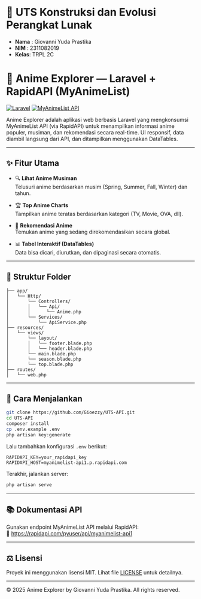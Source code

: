 # 📝 UTS Konstruksi dan Evolusi Perangkat Lunak

- **Nama** : Giovanni Yuda Prastika
- **NIM**  : 2311082019
- **Kelas**: TRPL 2C

# 🌸 Anime Explorer — Laravel + RapidAPI (MyAnimeList)

[![Laravel](https://img.shields.io/badge/Laravel-11.x-red.svg)](https://laravel.com)
[![MyAnimeList API](https://img.shields.io/badge/API-MyAnimeList-blue.svg)](https://rapidapi.com/pyuser/api/myanimelist-api1)

Anime Explorer adalah aplikasi web berbasis Laravel yang mengkonsumsi MyAnimeList API (via RapidAPI) untuk menampilkan informasi anime populer, musiman, dan rekomendasi secara real-time. UI responsif, data diambil langsung dari API, dan ditampilkan menggunakan DataTables.

---

## ✨ Fitur Utama

- 🔍 **Lihat Anime Musiman**  
  Telusuri anime berdasarkan musim (Spring, Summer, Fall, Winter) dan tahun.

- 🏆 **Top Anime Charts**  
  Tampilkan anime teratas berdasarkan kategori (TV, Movie, OVA, dll).

- 🎯 **Rekomendasi Anime**  
  Temukan anime yang sedang direkomendasikan secara global.

- 📊 **Tabel Interaktif (DataTables)**  
  Data bisa dicari, diurutkan, dan dipaginasi secara otomatis.

---

## 📁 Struktur Folder

```
├── app/
│   └── Http/
│       └── Controllers/
│       │   └── Api/
│       │      └── Anime.php
│       └── Services/
│           └── ApiService.php       
├── resources/
│   └── views/
│       └── layout/
│       │   └── footer.blade.php  
│       │   └── header.blade.php  
│       └── main.blade.php       
│       └── season.blade.php  
│       └── top.blade.php  
├── routes/
│   └── web.php                 
```

---

## 🚀 Cara Menjalankan

```bash
git clone https://github.com/Gioezzy/UTS-API.git
cd UTS-API
composer install
cp .env.example .env
php artisan key:generate
```

Lalu tambahkan konfigurasi `.env` berikut:

```
RAPIDAPI_KEY=your_rapidapi_key
RAPIDAPI_HOST=myanimelist-api1.p.rapidapi.com
```

Terakhir, jalankan server:
```bash
php artisan serve
```

---

## 📚 Dokumentasi API

Gunakan endpoint MyAnimeList API melalui RapidAPI:  
🔗 https://rapidapi.com/pyuser/api/myanimelist-api1

---

## ⚖️ Lisensi

Proyek ini menggunakan lisensi MIT. Lihat file [LICENSE](LICENSE) untuk detailnya.

---

© 2025 Anime Explorer by Giovanni Yuda Prastika. All rights reserved.
